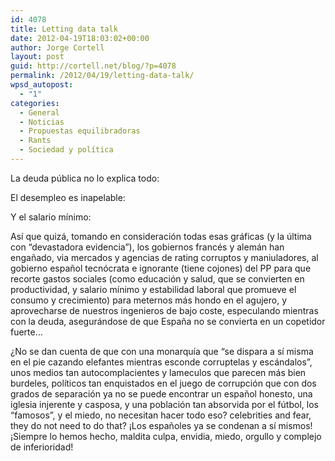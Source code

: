 ```yaml
---
id: 4078
title: Letting data talk
date: 2012-04-19T18:03:02+00:00
author: Jorge Cortell
layout: post
guid: http://cortell.net/blog/?p=4078
permalink: /2012/04/19/letting-data-talk/
wpsd_autopost:
  - "1"
categories:
  - General
  - Noticias
  - Propuestas equilibradoras
  - Rants
  - Sociedad y polí­tica
---
```

La deuda pública no lo explica todo:</p> 

El desempleo es inapelable:</p> 

Y el salario mínimo:</p> 

Así que quizá, tomando en consideración todas esas gráficas (y la última con &#8220;devastadora evidencia&#8221;), los gobiernos francés y alemán han engañado, via mercados y agencias de rating corruptos y maniuladores, al gobierno español tecnócrata e ignorante (tiene cojones) del PP para que recorte gastos sociales (como educación y salud, que se convierten en productividad, y salario mínimo y estabilidad laboral que promueve el consumo y crecimiento) para meternos más hondo en el agujero, y aprovecharse de nuestros ingenieros de bajo coste, especulando mientras con la deuda, asegurándose de que España no se convierta en un copetidor fuerte&#8230;</p> 

¿No se dan cuenta de que con una monarquía que &#8220;se dispara a sí misma en el pie cazando elefantes mientras esconde corruptelas y escándalos&#8221;, unos medios tan autocomplacientes y lameculos que parecen más bien burdeles, políticos tan enquistados en el juego de corrupción que con dos grados de separación ya no se puede encontrar un español honesto, una iglesia injerente y casposa, y una población tan absorvida por el fútbol, los &#8220;famosos&#8221;, y el miedo, no necesitan hacer todo eso? celebrities and fear, they do not need to do that? ¡Los españoles ya se condenan a sí mismos! ¡Siempre lo hemos hecho, maldita culpa, envidia, miedo, orgullo y complejo de inferioridad!